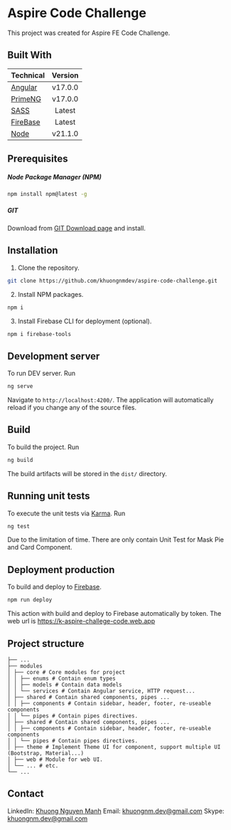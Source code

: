 # Aspire Code Challenge

This project was created for Aspire FE Code Challenge.

## Built With

| Technical                                | Version |
| ---------------------------------------- | :-----: |
| [Angular](https://angular.io/)           | v17.0.0 |
| [PrimeNG](https://primeng.org/)          | v17.0.0 |
| [SASS](https://sass-lang.com/)           | Latest  |
| [FireBase](https://firebase.google.com/) | Latest  |
| [Node](https://nodejs.org/)              | v21.1.0 |

## Prerequisites

##### Node Package Manager (NPM)

```sh
npm install npm@latest -g
```

##### GIT

Download from [GIT Download page](https://git-scm.com/downloads) and install.

## Installation

1. Clone the repository.

```sh
git clone https://github.com/khuongnmdev/aspire-code-challenge.git
```

2. Install NPM packages.

```sh
npm i
```

3. Install Firebase CLI for deployment (optional).

```sh
npm i firebase-tools
```

## Development server

To run DEV server. Run

```sh
ng serve
```

Navigate to `http://localhost:4200/`.
The application will automatically reload if you change any of the source files.

## Build

To build the project. Run

```sh
ng build
```

The build artifacts will be stored in the `dist/` directory.

## Running unit tests

To execute the unit tests via [Karma](https://karma-runner.github.io). Run

```sh
ng test
```

Due to the limitation of time. There are only contain Unit Test for Mask Pie and Card Component.

## Deployment production

To build and deploy to [Firebase](https://k-aspire-challege-code.web.app).

```sh
npm run deploy
```

This action with build and deploy to Firebase automatically by token.
The web url is https://k-aspire-challege-code.web.app

## Project structure

```
├── ...
├── modules
│ ├── core # Core modules for project
│ │ ├── enums # Contain enum types
│ │ ├── models # Contain data models
│ │ └── services # Contain Angular service, HTTP request...
│ ├── shared # Contain shared components, pipes ...
│ │ ├── components # Contain sidebar, header, footer, re-useable components
│ │ └── pipes # Contain pipes directives.
│ ├── shared # Contain shared components, pipes ...
│ │ ├── components # Contain sidebar, header, footer, re-useable components
│ │ └── pipes # Contain pipes directives.
│ ├── theme # Implement Theme UI for component, support multiple UI (Bootstrap, Material...)
│ ├── web # Module for web UI.
│ └── ... # etc.
└── ...
```

## Contact

LinkedIn: [Khuong Nguyen Manh](https://www.linkedin.com/in/khuongnm91/)
Email: [khuongnm.dev@gmail.com](mailto:khuongnm.dev@gmail.com)
Skype: khuongnm.dev@gmail.com
```
